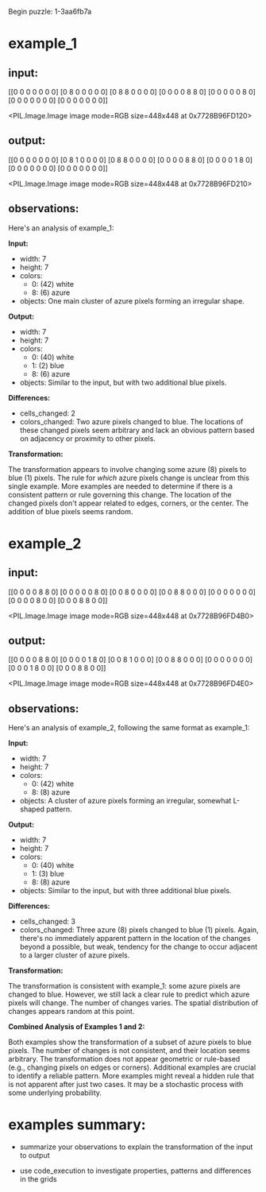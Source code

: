 Begin puzzle: 1-3aa6fb7a


# example_1

## input:

[[0 0 0 0 0 0 0]
 [0 8 0 0 0 0 0]
 [0 8 8 0 0 0 0]
 [0 0 0 0 8 8 0]
 [0 0 0 0 0 8 0]
 [0 0 0 0 0 0 0]
 [0 0 0 0 0 0 0]]


<PIL.Image.Image image mode=RGB size=448x448 at 0x7728B96FD120>


## output:

[[0 0 0 0 0 0 0]
 [0 8 1 0 0 0 0]
 [0 8 8 0 0 0 0]
 [0 0 0 0 8 8 0]
 [0 0 0 0 1 8 0]
 [0 0 0 0 0 0 0]
 [0 0 0 0 0 0 0]]


<PIL.Image.Image image mode=RGB size=448x448 at 0x7728B96FD210>


## observations:

Here's an analysis of example_1:

**Input:**

*   width: 7
*   height: 7
*   colors:
    *   0: (42) white
    *   8: (6) azure
*   objects: One main cluster of azure pixels forming an irregular shape.

**Output:**

*   width: 7
*   height: 7
*   colors:
    *   0: (40) white
    *   1: (2) blue
    *   8: (6) azure
*   objects: Similar to the input, but with two additional blue pixels.

**Differences:**

*   cells_changed: 2
*   colors_changed: Two azure pixels changed to blue.  The locations of these changed pixels seem arbitrary and lack an obvious pattern based on adjacency or proximity to other pixels.

**Transformation:**

The transformation appears to involve changing some azure (8) pixels to blue (1) pixels. The rule for *which* azure pixels change is unclear from this single example.  More examples are needed to determine if there is a consistent pattern or rule governing this change.  The location of the changed pixels don't appear related to edges, corners, or the center.  The addition of blue pixels seems random.


# example_2

## input:

[[0 0 0 0 8 8 0]
 [0 0 0 0 0 8 0]
 [0 0 8 0 0 0 0]
 [0 0 8 8 0 0 0]
 [0 0 0 0 0 0 0]
 [0 0 0 0 8 0 0]
 [0 0 0 8 8 0 0]]


<PIL.Image.Image image mode=RGB size=448x448 at 0x7728B96FD4B0>


## output:

[[0 0 0 0 8 8 0]
 [0 0 0 0 1 8 0]
 [0 0 8 1 0 0 0]
 [0 0 8 8 0 0 0]
 [0 0 0 0 0 0 0]
 [0 0 0 1 8 0 0]
 [0 0 0 8 8 0 0]]


<PIL.Image.Image image mode=RGB size=448x448 at 0x7728B96FD4E0>


## observations:

Here's an analysis of example_2, following the same format as example_1:

**Input:**

*   width: 7
*   height: 7
*   colors:
    *   0: (42) white
    *   8: (8) azure
*   objects: A cluster of azure pixels forming an irregular, somewhat L-shaped pattern.

**Output:**

*   width: 7
*   height: 7
*   colors:
    *   0: (40) white
    *   1: (3) blue
    *   8: (8) azure
*   objects: Similar to the input, but with three additional blue pixels.

**Differences:**

*   cells_changed: 3
*   colors_changed: Three azure (8) pixels changed to blue (1) pixels.  Again, there's no immediately apparent pattern in the location of the changes beyond a possible, but weak, tendency for the change to occur adjacent to a larger cluster of azure pixels.

**Transformation:**

The transformation is consistent with example_1: some azure pixels are changed to blue.  However,  we still lack a clear rule to predict which azure pixels will change. The number of changes varies. The spatial distribution of changes appears random at this point.

**Combined Analysis of Examples 1 and 2:**

Both examples show the transformation of a subset of azure pixels to blue pixels. The number of changes is not consistent, and their location seems arbitrary. The transformation does not appear geometric or rule-based (e.g., changing pixels on edges or corners).  Additional examples are crucial to identify a reliable pattern.  More examples might reveal a hidden rule that is not apparent after just two cases.  It may be a stochastic process with some underlying probability.




# examples summary: 

- summarize your observations to explain the transformation of the input to output

- use code_execution to investigate properties, patterns and differences in the grids
